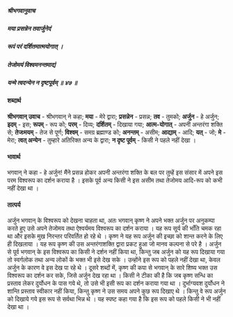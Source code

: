 ##### श्रीभगवानुवाच
##### मया प्रसन्नेन तवार्जुनेदं
##### रूपं परं दर्शितमात्मयोगात् ।
##### तेजोमयं विश्वमनन्तमाद्यं
##### यन्मे त्वदन्येन न दृष्टपूर्वम् ॥ ४७ ॥

#### शब्दार्थ

**श्रीभगवान् उवाच** - श्रीभगवान् ने कहा; **मया** - मेरे द्वारा; **प्रसन्नेन** - प्रसन्न; **तव** - तुमको; **अर्जुन** - हे अर्जुन; **इदम्** - इस; **रूपम्** - रूप को; **परम्** - दिव्य; **दर्शितम्** - दिखाया गया; **आत्म-योगात्** - अपनी अन्तरंगा शक्ति से; **तेजःमयम्** - तेज से पूर्ण; **विश्वम्** - समग्र ब्रह्माण्ड को; **अनन्तम्** - असीम; **आद्याम्** - आदि; **यत्** - जो; **मे** - मेरा; **त्वत् अन्येन** - तुम्हारे अतिरिक्त अन्य के द्वारा; **न दृष्ट पूर्वम्** - किसी ने पहले नहीं देखा ।

#### भावार्थ

भगवान् ने कहा - हे अर्जुन! मैंने प्रसन्न होकर अपनी अन्तरंगा शक्ति के बल पर तुम्हें इस संसार में अपने इस परम विश्वरूप का दर्शन कराया है । इसके पूर्व अन्य किसी ने इस असीम तथा तेजोमय आदि-रूप को कभी नहीं देखा था ।

#### तात्पर्य

अर्जुन भगवान् के विश्वरूप को देखना चाहता था, अतः भगवान् कृष्ण ने अपने भक्त अर्जुन पर अनुकम्पा करते हुए उसे अपने तेजोमय तथा ऐश्वर्यमय विश्वरूप का दर्शन कराया । यह रूप सूर्य की भाँति चमक रहा था और इसके मुख निरन्तर परिवर्तित हो रहे थे । कृष्ण ने यह रूप अर्जुन की इच्छा को शान्त करने के लिए ही दिखलाया । यह रूप कृष्ण की उस अन्तरंगाशक्ति द्वारा प्रकट हुआ जो मानव कल्पना से परे है । अर्जुन से पूर्व भगवान् के इस विश्वरूप का किसी ने दर्शन नहीं किया था, किन्तु जब अर्जुन को यह रूप दिखाया गया तो स्वर्गलोक तथा अन्य लोकों के भक्त भी इसे देख सके । उन्होंने इस रूप को पहले नहीं देखा था, केवल अर्जुन के कारण वे इस देख पा रहे थे । दूसरे शब्दों में, कृष्ण की कपा से भगवान् के सारे शिष्य भक्त उस विश्वरूप का दर्शन कर सके, जिसे अर्जुन देख रहा था । किसी ने टीका की है कि जब कृष्ण सन्धि का प्रस्ताव लेकर दुर्योधन के पास गये थे, तो उसे भी इसी रूप का दर्शन कराया गया था । दुर्भाग्यवश दुर्योधन ने शान्ति प्रस्ताव स्वीकार नहीं किया, किन्तु कृष्ण ने उस समय अपने कुछ रूप दिखाए थे । किन्तु वे रूप अर्जुन को दिखाये गये इस रूप से सर्वथा भिन्न थे । यह स्पष्ट कहा गया है कि इस रूप को पहले किसी ने भी नहीं देखा था ।